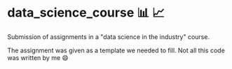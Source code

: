 # data_science_course 📊 📈
Submission of assignments in a "data science in the industry" course.

The assignment was given as a template we needed to fill. Not all this code was written by me 😄
